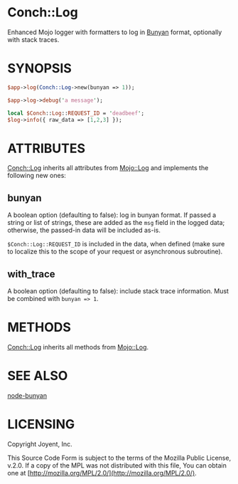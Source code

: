 # Conch::Log

Enhanced Mojo logger with formatters to log in
[Bunyan](https://github.com/trentm/node-bunyan) format, optionally with stack traces.

# SYNOPSIS

```perl
$app->log(Conch::Log->new(bunyan => 1));

$app->log->debug('a message');

local $Conch::Log::REQUEST_ID = 'deadbeef';
$log->info({ raw_data => [1,2,3] });
```

# ATTRIBUTES

[Conch::Log](../modules/Conch::Log) inherits all attributes from [Mojo::Log](https://metacpan.org/pod/Mojo::Log) and implements the
following new ones:

## bunyan

A boolean option (defaulting to false): log in bunyan format. If passed a string or list of
strings, these are added as the `msg` field in the logged data; otherwise, the passed-in data
will be included as-is.

`$Conch::Log::REQUEST_ID` is included in the data, when defined (make sure to localize this to
the scope of your request or asynchronous subroutine).

## with\_trace

A boolean option (defaulting to false): include stack trace information. Must be combined with
`bunyan => 1`.

# METHODS

[Conch::Log](../modules/Conch::Log) inherits all methods from [Mojo::Log](https://metacpan.org/pod/Mojo::Log).

# SEE ALSO

[node-bunyan](https://github.com/trentm/node-bunyan/)

# LICENSING

Copyright Joyent, Inc.

This Source Code Form is subject to the terms of the Mozilla Public License,
v.2.0. If a copy of the MPL was not distributed with this file, You can obtain
one at [http://mozilla.org/MPL/2.0/](http://mozilla.org/MPL/2.0/).
